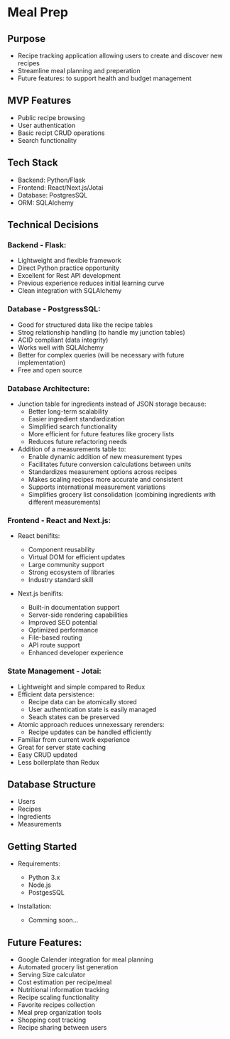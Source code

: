 # Meal Prep


## Purpose
- Recipe tracking application allowing users to create and discover new recipes
- Streamline meal planning and preperation
- Future features: to support health and budget management

## MVP Features
- Public recipe browsing
- User authentication
- Basic recipt CRUD operations
- Search functionality

## Tech Stack
- Backend: Python/Flask
- Frontend: React/Next.js/Jotai
- Database: PostgresSQL
- ORM: SQLAlchemy

## Technical Decisions
### Backend - Flask:
- Lightweight and flexible framework
- Direct Python practice opportunity
- Excellent for Rest API development
- Previous experience reduces initial learning curve
- Clean integration with SQLAlchemy

### Database - PostgressSQL:
- Good for structured data like the recipe tables
- Strog relationship handling (to handle my junction tables)
- ACID compliant (data integrity)
- Works well with SQLAlchemy
- Better for complex queries (will be necessary with future implementation)
- Free and open source

### Database Architecture:
- Junction table for ingredients instead of JSON storage because:
    - Better long-term scalability
    - Easier ingredient standardization
    - Simplified search functionality
    - More efficient for future features like grocery lists
    - Reduces future refactoring needs
- Addition of a measurements table to:
    - Enable dynamic addition of new measurement types
    - Facilitates future conversion calculations between units
    - Standardizes measurement options across recipes
    - Makes scaling recipes more accurate and consistent
    - Supports international measurement variations 
    - Simplifies grocery list consolidation (combining ingredients with different measurements)

### Frontend - React and Next.js:
- React benifits:
    - Component reusability
    - Virtual DOM for efficient updates
    - Large community support
    - Strong ecosystem of libraries
    - Industry standard skill

- Next.js benifits:
    - Built-in documentation support 
    - Server-side rendering capabilities
    - Improved SEO potential
    - Optimized performance
    - File-based routing
    - API route support
    - Enhanced developer experience

### State Management - Jotai:
- Lightweight and simple compared to Redux
- Efficient data persistence:
    - Recipe data can be atomically stored
    - User authentication state is easily managed
    - Seach states can be preserved
- Atomic approach reduces unnexessary rerenders:
    - Recipe updates can be handled efficiently
- Familiar from current work experience
- Great for server state caching
- Easy CRUD updated
- Less boilerplate than Redux


## Database Structure 
- Users
- Recipes
- Ingredients
- Measurements

## Getting Started
- Requirements:
    - Python 3.x
    - Node.js
    - PostgesSQL

- Installation:
    - Comming soon...


## Future Features:
- Google Calender integration for meal planning
- Automated grocery list generation
- Serving Size calculator
- Cost estimation per recipe/meal
- Nutritional information tracking
- Recipe scaling functionality
- Favorite recipes collection
- Meal prep organization tools
- Shopping cost tracking
- Recipe sharing between users